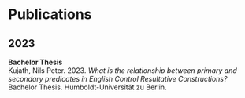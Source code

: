# Publications

## 2023

**Bachelor Thesis**  
Kujath, Nils Peter. 2023. *What is the relationship between primary and secondary predicates in English Control Resultative Constructions?* Bachelor Thesis. Humboldt-Universität zu Berlin.